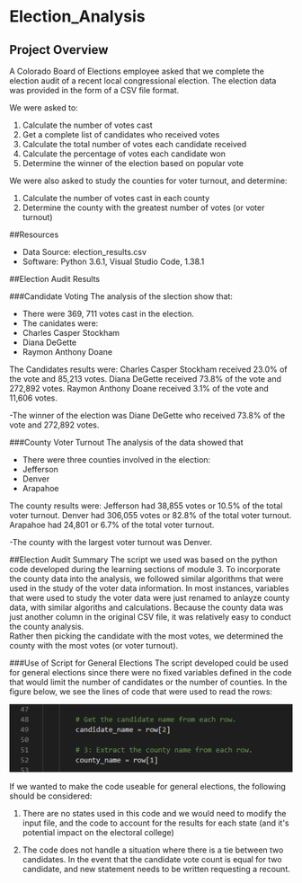 # Election_Analysis

## Project Overview
A Colorado Board of Elections employee asked that we complete the election audit of a recent local congressional election.  The election data was provided in the form of a CSV file format.

We were asked to:
1. Calculate the number of votes cast
2. Get a complete list of candidates who received votes
3. Calculate the total number of votes each candidate received
4. Calculate the percentage of votes each candidate won
5. Determine the winner of the election based on popular vote

We were also asked to study the counties for voter turnout, and determine:
1. Calculate the number of votes cast in each county
2. Determine the county with the greatest number of votes (or voter turnout)

##Resources
- Data Source: election_results.csv
- Software: Python 3.6.1, Visual Studio Code, 1.38.1

##Election Audit Results

###Candidate Voting
The analysis of the slection show that:
- There were 369, 711 votes cast in the election.
- The canidates were:
- Charles Casper Stockham
- Diana DeGette
- Raymon Anthony Doane

The Candidates results were:
Charles Casper Stockham received 23.0% of the vote and 85,213 votes.
Diana DeGette received 73.8% of the vote and 272,892 votes.
Raymon Anthony Doane received 3.1% of the vote and 11,606 votes.

-The winner of the election was
Diane DeGette who received 73.8% of the vote and 272,892 votes.

###County Voter Turnout
The analysis of the data showed that
- There were three counties involved in the election:
- Jefferson
- Denver
- Arapahoe

The county results were:
Jefferson had 38,855 votes or 10.5% of the total voter turnout.
Denver had 306,055 votes or 82.8% of the total voter turnout.
Arapahoe had 24,801 or 6.7% of the total voter turnout.

-The county with the largest voter turnout was Denver.

##Election Audit Summary
The script we used was based on the python code developed during the learning sections of module 3.
To incorporate the county data into the analysis, we followed similar algorithms that were used in the study
of the voter data information.  In most instances, variables that were used to study the voter data were just renamed to anlayze county data, with similar algoriths and calculations.  Because the county data was just another column in the original CSV file, it was relatively easy to conduct the county analysis.  
Rather then picking the candidate with the most votes, we determined the county with the most votes (or 
voter turnout).

###Use of Script for General Elections
The script developed could be used for general elections since there were no fixed variables defined
in the code that would limit the number of candidates or the number of counties.
In the figure below, we see the lines of code that were used to read the rows:

![Graph](/Resources/Input1.PNG)

If we wanted to make the code useable for general elections, the following should be considered:
1. There are no states used in this code and we would need to modify the input file, and the code to account
for the results for each state (and it's potential impact on the electoral college)

2. The code does not handle a situation where there is a tie between two candidates.  In the event that the 
candidate vote count is equal for two candidate, and new statement needs to be written requesting a recount.




